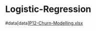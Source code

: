 # Logistic-Regression



#data[data][P12-Churn-Modelling.xlsx](https://github.com/hardly23/Logistic-Regression/files/6764647/P12-Churn-Modelling.xlsx)
